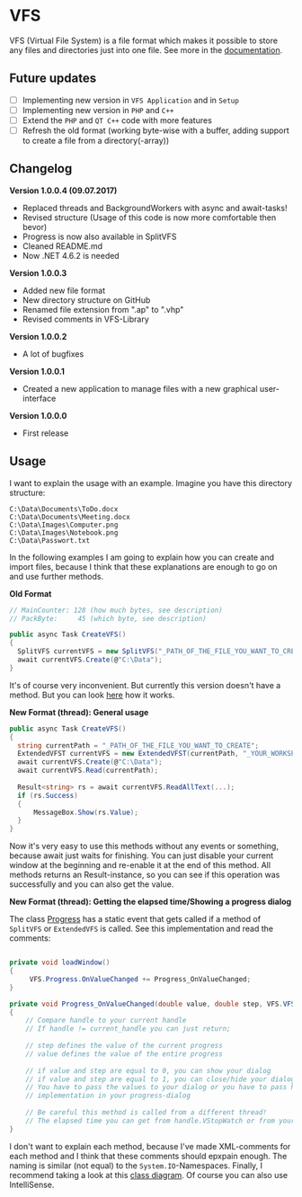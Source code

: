 # VFS
VFS (Virtual File System) is a file format which makes it possible to store any files and directories just into one file. See more in the [documentation](https://github.com/andy123456789088/VFS/blob/master/Documentation/Documentation%20VFS.pdf).

## Future updates
- [ ] Implementing new version in `VFS Application` and in `Setup`
- [ ] Implementing new version in `PHP` and `C++`
- [ ] Extend the `PHP` and `QT C++` code with more features
- [ ] Refresh the old format (working byte-wise with a buffer,
                              adding support to create a file from a directory(-array))

## Changelog

**Version 1.0.0.4 (09.07.2017)**
- Replaced threads and BackgroundWorkers with async and await-tasks!
- Revised structure (Usage of this code is now more comfortable then bevor)
- Progress is now also available in SplitVFS
- Cleaned README.md
- Now .NET 4.6.2 is needed


**Version 1.0.0.3**
- Added new file format
- New directory structure on GitHub
- Renamed file extension from ".ap" to ".vhp"
- Revised comments in VFS-Library

**Version 1.0.0.2**
- A lot of bugfixes

**Version 1.0.0.1**
- Created a new application to manage files with a new graphical user-interface

**Version 1.0.0.0**
- First release

## Usage

I want to explain the usage with an example. Imagine you have this directory structure:
```
C:\Data\Documents\ToDo.docx
C:\Data\Documents\Meeting.docx
C:\Data\Images\Computer.png
C:\Data\Images\Notebook.png
C:\Data\Passwort.txt
```
In the following examples I am going to explain how you can create and import files, because
I think that these explanations are enough to go on and use further methods. 

**Old Format**
```csharp
// MainCounter: 128 (how much bytes, see description)
// PackByte:     45 (which byte, see description)

public async Task CreateVFS()
{
  SplitVFS currentVFS = new SplitVFS("_PATH_OF_THE_FILE_YOU_WANT_TO_CREATE", 128, 45);
  await currentVFS.Create(@"C:\Data");
}
```
It's of course very inconvenient. But currently this version doesn't have a method. But you can look [here](https://github.com/andy123456789088/VFS/blob/master/Applications/VFS/VFS/GUI/frmPack.cs#L60) how it works.

**New Format (thread): General usage**
```csharp
public async Task CreateVFS()
{
  string currentPath = "_PATH_OF_THE_FILE_YOU_WANT_TO_CREATE";
  ExtendedVFST currentVFS = new ExtendedVFST(currentPath, "_YOUR_WORKSPACE_PATH", 32768); // 32768 is the default buffer-size
  await currentVFS.Create(@"C:\Data");
  await currentVFS.Read(currentPath);
  
  Result<string> rs = await currentVFS.ReadAllText(...);
  if (rs.Success)
  {
      MessageBox.Show(rs.Value);
  }
}

```
Now it's very easy to use this methods without any events or something, because await just waits for finishing.
You can just disable your current window at the beginning and re-enable it at the end of this method.
All methods returns an Result-instance, so you can see if this operation was successfully and you can also get the
value.


**New Format (thread): Getting the elapsed time/Showing a progress dialog**

The class [Progress](https://github.com/andy123456789088/VFS/blob/master/Library/VFS/Progress.cs) has a static event that gets called if a method of `SplitVFS` or `ExtendedVFS` is called. See this implementation and read the comments:

```csharp

private void loadWindow()
{
     VFS.Progress.OnValueChanged += Progress_OnValueChanged;
}

private void Progress_OnValueChanged(double value, double step, VFS.VFS handle)
{
    // Compare handle to your current handle
    // If handle != current_handle you can just return;
    
    // step defines the value of the current progress
    // value defines the value of the entire progress
    
    // if value and step are equal to 0, you can show your dialog
    // if value and step are equal to 1, you can close/hide your dialog
    // You have to pass the values to your dialog or you have to pass handle to your dialog and do this
    // implementation in your progress-dialog
    
    // Be careful this method is called from a different thread!
    // The elapsed time you can get from handle.VStopWatch or from your own reference to your currentVFS-instance!
}
```

I don't want to explain each method, because I've made XML-comments for each method and I think that these comments should
epxpain enough. The naming is similar (not equal) to the `System.IO`-Namespaces.
Finally, I recommend taking a look at this [class diagram](https://github.com/andy123456789088/VFS/blob/master/Documentation/Overview.png). Of course you can also use IntelliSense.
